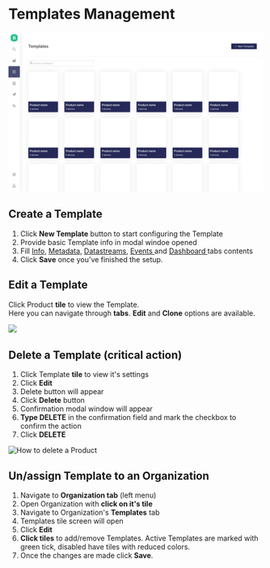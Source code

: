# Templates Management

![](../../../.gitbook/assets/templates.png)

## Create a Template

1. Click **New Template** button to start configuring the Template
2. Provide basic Template info in modal windoe opened
3. Fill [Info](info/), [Metadata](metadata/), [Datastreams](datastreams/), [Events ](events/)and [Dashboard ](dashboard/)tabs contents 
4. Click **Save** once you've finished the setup.

## Edit a Template

Click Product **tile** to view the Template.   
Here you can navigate through **tabs**. **Edit** and **Clone** options are available.

![](../../../.gitbook/assets/template_edit.gif)

## Delete a Template \(critical action\)

1. Click Template **tile** to view it's settings
2. Click **Edit**
3. Delete button will appear
4. Click **Delete** button
5. Confirmation modal window will appear
6. **Type DELETE** in the confirmation field and mark the checkbox to confirm the action
7. Click **DELETE**

![How to delete a Product](../../../.gitbook/assets/product_delete.gif)

## Un/assign Template to an Organization

1. Navigate to **Organization tab** \(left menu\)
2. Open Organization with **click on it's tile**
3. Navigate to Organization's **Templates** tab
4. Templates tile screen will open
5. Click **Edit** 
6. **Click tiles** to add/remove Templates. Active Templates are marked with green tick, disabled have tiles with reduced colors. 
7. Once the changes are made click **Save**.









